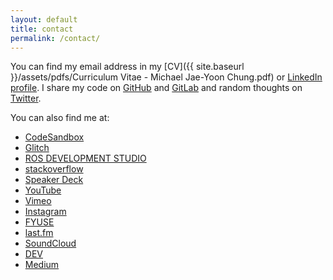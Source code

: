 ```yaml
---
layout: default
title: contact
permalink: /contact/
---
```


You can find my email address in my [CV]({{ site.baseurl }}/assets/pdfs/Curriculum Vitae - Michael Jae-Yoon Chung.pdf) or [LinkedIn profile](https://www.linkedin.com/in/michaeljaeyoonchung/).
I share my code on [GitHub](https://github.com/mjyc) and [GitLab](https://gitlab.com/mjyc) and random thoughts on [Twitter](https://twitter.com/mjyc_/).

You can also find me at:
- [CodeSandbox](https://codesandbox.io/u/mjyc/)
- [Glitch](https://glitch.com/@mjyc)
- [ROS DEVELOPMENT STUDIO](https://app.theconstructsim.com/#/Profile/mjyc)
- [stackoverflow](https://stackoverflow.com/users/3465586/mike-chung)
- [Speaker Deck](https://speakerdeck.com/mikechung)
- [YouTube](https://www.youtube.com/user/MrYTChung)
- [Vimeo](https://vimeo.com/mjyc)
- [Instagram](https://www.instagram.com/djmchung/)
- [FYUSE](https://fyu.se/u/mtastic)
- [last.fm](https://www.last.fm/user/mikechung)
- [SoundCloud](https://soundcloud.com/djmchung)
- [DEV](https://dev.to/mjyc)
- [Medium](https://medium.com/@roboticsmike)

